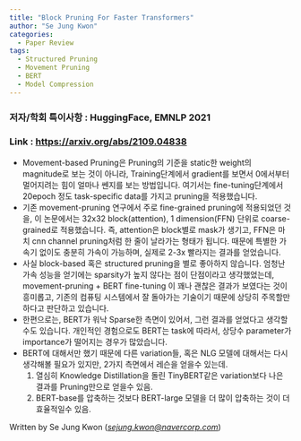 ```yaml
---
title: "Block Pruning For Faster Transformers"
author: "Se Jung Kwon"
categories:
  - Paper Review
tags:
  - Structured Pruning
  - Movement Pruning
  - BERT
  - Model Compression
---
```


### 저자/학회 특이사항 : HuggingFace, EMNLP 2021
### Link : https://arxiv.org/abs/2109.04838

 - Movement-based Pruning은 Pruning의 기준을 static한 weight의 magnitude로 보는 것이 아니라, Training단계에서 gradient를 보면서 0에서부터 멀어지려는 힘이 얼마나 쎈지를 보는 방법입니다. 여기서는 fine-tuning단계에서 20epoch 정도 task-specific data를 가지고 pruning을 적용했습니다.
 - 기존 movement-pruning 연구에서 주로 fine-grained pruning에 적용되었던 것을, 이 논문에서는 32x32 block(attention), 1 dimension(FFN) 단위로 coarse-grained로 적용했습니다. 즉, attention은 block별로 mask가 생기고, FFN은 마치 cnn channel pruning처럼 한 줄이 날라가는 형태가 됩니다. 때문에 특별한 가속기 없이도 충분히 가속이 가능하며, 실제로 2-3x 빨라지는 결과를 얻었습니다.
 - 사실 block-based 혹은 structured pruning을 별로 좋아하지 않습니다. 엄청난 가속 성능을 얻기에는 sparsity가 높지 않다는 점이 단점이라고 생각했었는데, movement-pruning + BERT fine-tuning 이 꽤나 괜찮은 결과가 보였다는 것이 흥미롭고, 기존의 컴퓨팅 시스템에서 잘 돌아가는 기술이기 때문에 상당히 주목할만하다고 판단하고 있습니다.
 - 한편으로는, BERT가 워낙 Sparse한 측면이 있어서, 그런 결과를 얻었다고 생각할수도 있습니다. 개인적인 경험으로도 BERT는 task에 따라서, 상당수 parameter가 importance가 떨어지는 경우가 많았습니다.
 - BERT에 대해서만 했기 때문에 다른 variation들, 혹은 NLG 모델에 대해서는 다시 생각해볼 필요가 있지만, 2가지 측면에서 레슨을 얻을수 있는데. 
   1. 열심히 Knowledge Distillation을 돌린 TinyBERT같은 variation보다 나은 결과를 Pruning만으로 얻을수 있음. 
   2. BERT-base를 압축하는 것보다 BERT-large 모델을 더 많이 압축하는 것이 더 효율적일수 있음. 


Written by Se Jung Kwon (*sejung.kwon@navercorp.com*)

